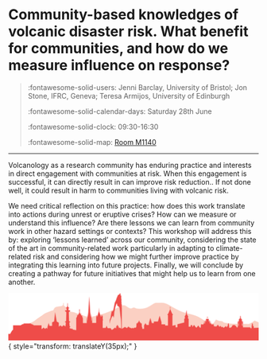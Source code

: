 # Community-based knowledges of volcanic disaster risk. What benefit for communities, and how do we measure influence on response?

> :fontawesome-solid-users: Jenni Barclay, University of Bristol; Jon Stone, IFRC, Geneva; Teresa Armijos, University of Edinburgh
> 
> :fontawesome-solid-calendar-days: Saturday 28th June
> 
> :fontawesome-solid-clock: 09:30-16:30
> 
> :fontawesome-solid-map: [Room M1140](maps_venue.md#__tabbed_2_2)

--- 

Volcanology as a research community has enduring practice and interests in direct engagement with communities at risk. When this engagement is successful, it can directly result in can improve risk reduction.. If not done well, it could result in harm to communities living with volcanic risk. 

We need critical reflection on this practice: how does this work translate into actions during unrest or eruptive crises? How can we measure or understand this influence? Are there lessons we can learn from community work in other hazard settings or contexts? This workshop will address this by: exploring ‘lessons learned’ across our community, considering the state of the art in community-related work particularly in adapting to climate-related risk and considering how we might further improve practice by integrating this learning into future projects.   Finally, we will conclude by creating a pathway for future initiatives that might help us to learn from one another. 



![Footer](img/footer.png){  style="transform: translateY(35px);" }